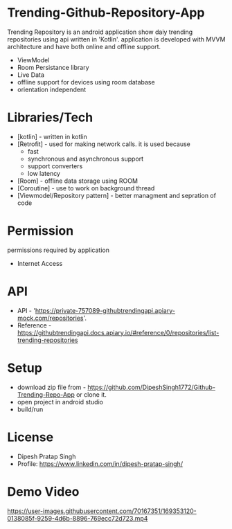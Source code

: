 # Trending-Github-Repository-App

Trending Repository is an android application show daiy trending repositories using api written in 'Kotlin'.
application is developed with MVVM architecture and have both online and offline support.
  
  - ViewModel
  - Room Persistance library
  - Live Data
  - offline support for devices using room database
  - orientation independent
 
 # Libraries/Tech
  
  - [kotlin] - written in kotlin
  - [Retrofit] - used for making network calls. it is used because
    - fast
    - synchronous and asynchronous support
    - support converters
    - low latency
  - [Room] - offline data storage using ROOM
  - [Coroutine] - use to work on background thread
  - [Viewmodel/Repository pattern] - better managment and sepration of code
  

# Permission
  permissions required by application 
  - Internet Access 


# API
  - API - 'https://private-757089-githubtrendingapi.apiary-mock.com/repositories'.
  - Reference - https://githubtrendingapi.docs.apiary.io/#reference/0/repositories/list-trending-repositories
  
# Setup
  - download zip file from - https://github.com/DipeshSingh1772/Github-Trending-Repo-App or clone it.
  - open project in android studio
  - build/run
  
# License
  - Dipesh Pratap Singh
  - Profile: https://www.linkedin.com/in/dipesh-pratap-singh/

# Demo Video
https://user-images.githubusercontent.com/70167351/169353120-0138085f-9259-4d6b-8896-769ecc72d723.mp4

